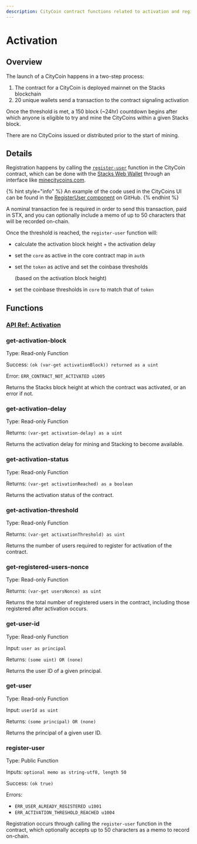 ```yaml
---
description: CityCoin contract functions related to activation and registration.
---
```


# Activation

## Overview

The launch of a CityCoin happens in a two-step process:

1. The contract for a CityCoin is deployed mainnet on the Stacks blockchain
2. 20 unique wallets send a transaction to the contract signaling activation

Once the threshold is met, a 150 block (\~24hr) countdown begins after which anyone is eligible to try and mine the CityCoins within a given Stacks block.

There are no CityCoins issued or distributed prior to the start of mining.

## Details

Registration happens by calling the [`register-user`](activation.md#register-user) function in the CityCoin contract, which can be done with the [Stacks Web Wallet](https://hiro.so/wallet/install-web) through an interface like [minecitycoins.com](https://minecitycoins.com).

{% hint style="info" %}
An example of the code used in the CityCoins UI can be found in the [RegisterUser component](https://github.com/citycoins/citycoin-ui/blob/main/src/components/activation/RegisterUser.js) on GitHub.
{% endhint %}

A nominal transaction fee is required in order to send this transaction, paid in STX, and you can optionally include a memo of up to 50 characters that will be recorded on-chain.

Once the threshold is reached, the `register-user` function will:

* calculate the activation block height + the activation delay
* set the `core` as active in the core contract map in `auth`
*   set the `token` as active and set the coinbase thresholds

    (based on the activation block height)
* set the coinbase thresholds in `core` to match that of `token`

## Functions

### [API Ref: Activation](https://api.citycoins.co/docs#tag/Activation)

### get-activation-block

Type: Read-only Function

Success: `(ok (var-get activationBlock)) returned as a uint`

Error: `ERR_CONTRACT_NOT_ACTIVATED u1005`

Returns the Stacks block height at which the contract was activated, or an error if not.

### get-activation-delay

Type: Read-only Function

Returns: `(var-get activation-delay) as a uint`

Returns the activation delay for mining and Stacking to become available.

### get-activation-status

Type: Read-only Function

Returns: `(var-get activationReached) as a boolean`

Returns the activation status of the contract.

### get-activation-threshold

Type: Read-only Function

Returns: `(var-get activationThreshold) as uint`

Returns the number of users required to register for activation of the contract.

### get-registered-users-nonce

Type: Read-only Function

Returns: `(var-get usersNonce) as uint`

Returns the total number of registered users in the contract, including those registered after activation occurs.

### get-user-id

Type: Read-only Function

Input: `user as principal`

Returns: `(some uint) OR (none)`

Returns the user ID of a given principal.

### get-user

Type: Read-only Function

Input: `userId as uint`

Returns: `(some principal) OR (none)`

Returns the principal of a given user ID.

### register-user

Type: Public Function

Inputs: `optional memo as string-utf8, length 50`

Success: `(ok true)`&#x20;

Errors:

* `ERR_USER_ALREADY_REGISTERED u1001`
* `ERR_ACTIVATION_THRESHOLD_REACHED u1004`

Registration occurs through calling the `register-user` function in the contract, which optionally accepts up to 50 characters as a memo to record on-chain.
